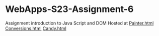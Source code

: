 
# WebApps-S23-Assignment-6
Assignment introduction to Java Script and DOM
Hosted at
[Painter.html]( https://44-563-web-apps-s23.github.io/44563-webapps-s23-assignment6-SahithiKasarapu/painter.html)
[Conversions.html]( https://44-563-web-apps-s23.github.io/44563-webapps-s23-assignment6-SahithiKasarapu/conversions.html)
[Candy.html]( https://44-563-web-apps-s23.github.io/44563-webapps-s23-assignment6-SahithiKasarapu/candy.html)
